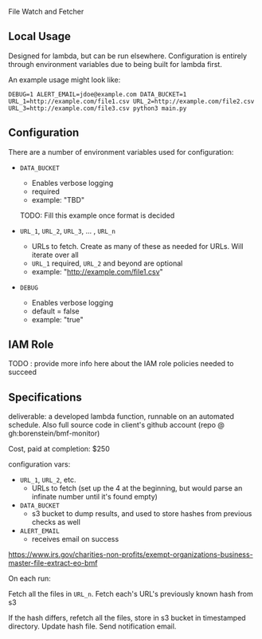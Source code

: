 File Watch and Fetcher

## Local Usage
Designed for lambda, but can be run elsewhere. Configuration is entirely through environment variables due to being built for lambda first.

An example usage might look like:

```
DEBUG=1 ALERT_EMAIL=jdoe@example.com DATA_BUCKET=1 URL_1=http://example.com/file1.csv URL_2=http://example.com/file2.csv URL_3=http://example.com/file3.csv python3 main.py
```

## Configuration

There are a number of environment variables used for configuration:

 * `DATA_BUCKET`
   * Enables verbose logging
   * required
   * example: "TBD" 

   TODO: Fill this example once format is decided

 * `URL_1`, `URL_2`, `URL_3`, ... , `URL_n`
   * URLs to fetch. Create as many of these as needed for URLs. Will iterate over all
   * `URL_1` required, `URL_2` and beyond are optional
   * example: "http://example.com/file1.csv"

 * `DEBUG`
   * Enables verbose logging
   * default = false
   * example: "true"


## IAM Role

TODO : provide more info here about the IAM role policies needed to succeed

## Specifications

deliverable: a developed lambda function, runnable on an automated schedule. Also full source code in client's 
github account (repo @ gh:borenstein/bmf-monitor)

Cost, paid at completion: $250

configuration vars:
 * `URL_1`, `URL_2`, etc.
   * URLs to fetch (set up the 4 at the beginning, but would parse an infinate number until it's found empty)
 * `DATA_BUCKET`
   * s3 bucket to dump results, and used to store hashes from previous checks as well
 * `ALERT_EMAIL`
   * receives email on success


https://www.irs.gov/charities-non-profits/exempt-organizations-business-master-file-extract-eo-bmf


On each run:

  Fetch all the files in `URL_n`.
  Fetch each's URL's previously known hash from s3

  If the hash differs, refetch all the files, store in s3 bucket in timestamped directory.
  Update hash file.
  Send notification email.
